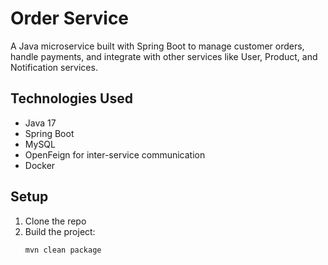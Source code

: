 # Order Service

A Java microservice built with Spring Boot to manage customer orders, handle payments, and integrate with other services like User, Product, and Notification services.

## Technologies Used

- Java 17
- Spring Boot
- MySQL
- OpenFeign for inter-service communication
- Docker

## Setup

1. Clone the repo
2. Build the project:
   ```bash
   mvn clean package